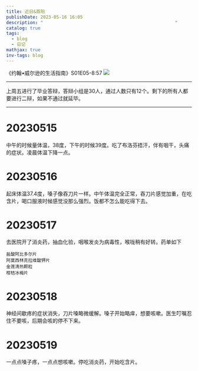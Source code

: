 ```yaml
---
title: 近日&首阳
publishDate: 2023-05-16 16:05
description: "                                                  "
catalog: true
tags:
  - blog
  - 日记
mathjax: true
inv-tags: blog
---
```


《约翰•威尔逊的生活指南》S01E05-8:57
![](https://cdn.jsdelivr.net/gh/A5yncX/img/images/202305102055117.png)

---

上周五进行了毕业答辩，答辩小组是30人，通过人数只有12个。剩下的所有人都要进行二辩，如果不通过就延毕。

---
# 20230515
中午的时候量体温，38度，下午的时候39度。吃了布洛芬捂汗，伴有咽干，头痛的症状。凌晨体温下降一点。
# 20230516
起床体温37.4度，嗓子像吞刀片一样。中午体温完全正常，吞刀片感觉加重，在吃含片，喝口服液时候感觉没那么强烈。饭都不怎么能吃得下去。
# 20230517
去医院开了消炎药，抽血化验，咽喉发炎为病毒性，喉咙稍有好转。药单如下
```
盐酸阿比多尔片
阿莫西林克拉维酸钾片
金莲清热颗粒
柑桔冰梅片
```
# 20230518
神经间歇疼的症状消失，刀片嗓略微缓解。嗓子开始略痒，想要咳嗽。医生叮嘱忍住不要咳，后期会咳的停不下来。
# 20230519
一点点嗓子疼，一点点想咳嗽。停吃消炎药，开始吃含片。